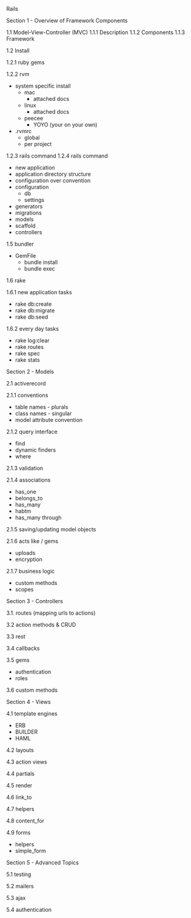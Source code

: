 Rails

Section 1 - Overview of Framework Components

1.1 Model-View-Controller (MVC)
1.1.1 Description 
1.1.2 Components
1.1.3 Framework


1.2 Install

1.2.1 ruby gems

1.2.2 rvm
   - system specific install 
     - mac
       - attached docs
     - linux
       - attached docs
     - peecee 
       - YOYO (your on your own)
   - .rvmrc 
     - global
     - per project                          

1.2.3 rails command
1.2.4 rails command
- new application
- application directory structure
- configuration over convention
- configuration 
  - db 
  - settings
- generators
- migrations
- models
- scaffold
- controllers

1.5 bundler
- GemFile
  - bundle install
  - bundle exec <app>

1.6 rake

1.6.1 new application tasks
- rake db:create
- rake db:migrate
- rake db:seed    

1.6.2 every day tasks 
- rake log:clear
- rake routes
- rake spec 
- rake stats    

Section 2 - Models

2.1 activerecord            

2.1.1 conventions
- table names - plurals
- class names - singular
- model attribute convention

2.1.2 query interface
- find
- dynamic finders
- where

2.1.3  validation

2.1.4 associations
- has_one
- belongs_to
- has_many
- habtm 
- has_many through

2.1.5 saving/updating model objects

2.1.6 acts like / gems
- uploads
- encryption

2.1.7 business logic
- custom methods 
- scopes    

Section 3 - Controllers

3.1. routes (mapping urls to actions)

3.2 action methods & CRUD

3.3 rest

3.4 callbacks

3.5 gems
- authentication
- roles

3.6 custom methods

Section 4 - Views 

4.1 template engines
- ERB
- BUILDER
- HAML

4.2 layouts

4.3 action views

4.4 partials

4.5 render 

4.6 link_to

4.7 helpers

4.8 content_for

4.9 forms
- helpers
- simple_form   

Section 5 - Advanced Topics

5.1 testing 

5.2 mailers

5.3 ajax 

5.4 authentication
